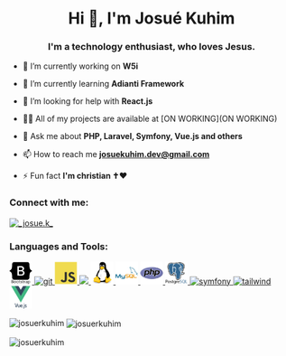 <h1 align="center">Hi 👋, I'm Josué Kuhim</h1>
<h3 align="center">I'm a technology enthusiast, who loves Jesus.</h3>

- 🔭 I’m currently working on **W5i**

- 🌱 I’m currently learning **Adianti Framework**

- 🤝 I’m looking for help with **React.js**

- 👨‍💻 All of my projects are available at [ON WORKING](ON WORKING)

- 💬 Ask me about **PHP, Laravel, Symfony, Vue.js and others**

- 📫 How to reach me **josuekuhim.dev@gmail.com**

- ⚡ Fun fact **I'm christian ✝️❤️**

<h3 align="left">Connect with me:</h3>
<p align="left">
<a href="https://instagram.com/_josue.k_" target="blank"><img align="center" src="https://raw.githubusercontent.com/rahuldkjain/github-profile-readme-generator/master/src/images/icons/Social/instagram.svg" alt="_josue.k_" height="30" width="40" /></a>
</p>

<h3 align="left">Languages and Tools:</h3>
<p align="left"> <a href="https://getbootstrap.com" target="_blank" rel="noreferrer"> <img src="https://raw.githubusercontent.com/devicons/devicon/master/icons/bootstrap/bootstrap-plain-wordmark.svg" alt="bootstrap" width="40" height="40"/> </a> <a href="https://git-scm.com/" target="_blank" rel="noreferrer"> <img src="https://www.vectorlogo.zone/logos/git-scm/git-scm-icon.svg" alt="git" width="40" height="40"/> </a> <a href="https://developer.mozilla.org/en-US/docs/Web/JavaScript" target="_blank" rel="noreferrer"> <img src="https://raw.githubusercontent.com/devicons/devicon/master/icons/javascript/javascript-original.svg" alt="javascript" width="40" height="40"/> </a> <a href="https://laravel.com/" target="_blank" rel="noreferrer"> <img src="https://cdn.jsdelivr.net/gh/devicons/devicon@latest/icons/laravel/laravel-original.svg" /> <img src="https://raw.githubusercontent.com/devicons/devicon/master/icons/linux/linux-original.svg" alt="linux" width="40" height="40"/> </a> <a href="https://www.mysql.com/" target="_blank" rel="noreferrer"> <img                                                                                                                                                                                                          src="https://raw.githubusercontent.com/devicons/devicon/master/icons/mysql/mysql-original-wordmark.svg" alt="mysql" width="40" height="40"/> </a> <a href="https://www.php.net" target="_blank" rel="noreferrer"> <img src="https://raw.githubusercontent.com/devicons/devicon/master/icons/php/php-original.svg" alt="php" width="40" height="40"/> </a> <a href="https://www.postgresql.org" target="_blank" rel="noreferrer"> <img src="https://raw.githubusercontent.com/devicons/devicon/master/icons/postgresql/postgresql-original-wordmark.svg" alt="postgresql" width="40" height="40"/> </a> <a href="https://symfony.com" target="_blank" rel="noreferrer"> <img src="https://symfony.com/logos/symfony_black_03.svg" alt="symfony" width="40" height="40"/> </a> <a href="https://tailwindcss.com/" target="_blank" rel="noreferrer"> <img src="https://www.vectorlogo.zone/logos/tailwindcss/tailwindcss-icon.svg" alt="tailwind" width="40" height="40"/> </a> <a href="https://vuejs.org/" target="_blank" rel="noreferrer"> <img src="https://raw.githubusercontent.com/devicons/devicon/master/icons/vuejs/vuejs-original-wordmark.svg" alt="vuejs" width="40" height="40"/> </a> </p>

<p><img align="left" src="https://github-readme-stats.vercel.app/api/top-langs?username=josuerkuhim&show_icons=true&locale=en&layout=compact" alt="josuerkuhim" /></p>

<p>&nbsp;<img align="center" src="https://github-readme-stats.vercel.app/api?username=josuerkuhim&show_icons=true&locale=en" alt="josuerkuhim" /></p>

<p><img align="center" src="https://github-readme-streak-stats.herokuapp.com/?user=josuerkuhim&" alt="josuerkuhim" /></p>
